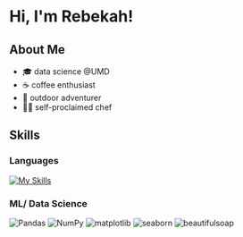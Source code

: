 # Hi, I'm Rebekah!
## About Me
- 🎓 data science @UMD
- ☕ coffee enthusiast
- 🌳 outdoor adventurer
- 👩‍🍳 self-proclaimed chef  

## Skills
### Languages
[![My Skills](https://skillicons.dev/icons?i=py,mysql,r,html,md,obsidian,vscode&theme=light)](https://skillicons.dev)
### ML/ Data Science
![Pandas](https://img.shields.io/badge/pandas-pink?style=for-the-badge&logo=pandas)
![NumPy](https://img.shields.io/badge/numpy-pink?style=for-the-badge&logo=numpy)
![matplotlib](https://img.shields.io/badge/matplotlib-pink?style=for-the-badge)
![seaborn](https://img.shields.io/badge/seaborn-pink?style=for-the-badge)
![beautifulsoap](https://img.shields.io/badge/beautifulsoap-pink?style=for-the-badge)


<!---
rebekahwarner/rebekahwarner is a ✨ special ✨ repository because its `README.md` (this file) appears on your GitHub profile.
You can click the Preview link to take a look at your changes.
--->
